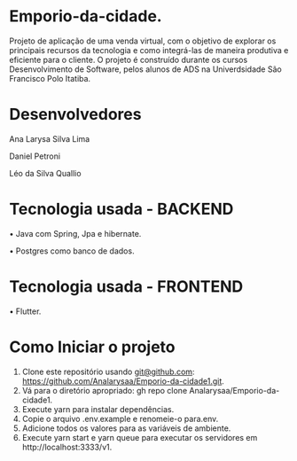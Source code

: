# Emporio-da-cidade.
Projeto de aplicação de uma venda virtual, com o objetivo de explorar os principais recursos da tecnologia e como integrá-las de maneira produtiva e eficiente para o cliente. O projeto é construído durante os cursos Desenvolvimento de Software, pelos alunos de ADS na Univerdsidade São Francisco Polo Itatiba.

# Desenvolvedores

Ana Larysa Silva Lima

Daniel Petroni

Léo da Silva Quallio
  
# Tecnologia usada - BACKEND
• Java com Spring, Jpa e hibernate.

• Postgres como banco de dados. 

# Tecnologia usada - FRONTEND
• Flutter.


# Como Iniciar o projeto 

1. Clone este repositório usando git@github.com: https://github.com/Analarysaa/Emporio-da-cidade1.git.
2. Vá para o diretório apropriado: gh repo clone Analarysaa/Emporio-da-cidade1.
3. Execute yarn para instalar dependências.
4. Copie o arquivo .env.example e renomeie-o para.env.
5. Adicione todos os valores para as variáveis de ambiente.
6. Execute yarn start e yarn queue para executar os servidores em http://localhost:3333/v1.
